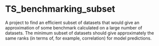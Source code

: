 # TS_benchmarking_subset
A project to find an efficient subset of datasets that would give an approximation of some benchmark calculated on a large number of datasets. The minimum subset of datasets should give approximately the same ranks (in terms of, for example, correlation) for model predictions.
